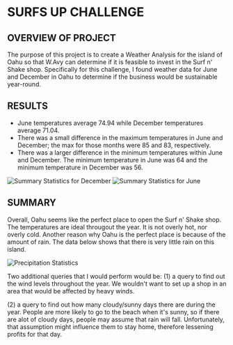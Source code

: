 # SURFS UP CHALLENGE

## OVERVIEW OF PROJECT

  The purpose of this project is to create a Weather Analysis for the island of Oahu
  so that W.Avy can determine if it is feasible to invest in the Surf n' Shake shop.
  Specifically for this challenge, I found weather data for June and December in Oahu to determine 
  if the business would be sustainable year-round.
  
  
## RESULTS

- June temperatures average 74.94 while December temperatures average 71.04.
- There was a small difference in the maximum temperatures in June and December; the 
  max for those months were 85 and 83, respectively.
- There was a larger difference in the minimum temperatures within June and December. 
  The minimum temperature in June was 64 and the minimum temperature in December was 56.
  
![Summary Statistics for December](https://user-images.githubusercontent.com/103302566/173214233-03010b13-d624-46a1-a523-bad811810ea3.png)
![Summary Statistics for June](https://user-images.githubusercontent.com/103302566/173214234-6073e722-c3c8-4776-8257-78dae88ea3ac.png)


## SUMMARY
  
  Overall, Oahu seems like the perfect place to open the Surf n' Shake shop. The temperatures
  are ideal througout the year. It is not overly hot, nor overly cold. Another reason why Oahu 
  is the perfect place is because of the amount of rain. The data below shows that there is very little
  rain on this island. 
  
  ![Precipitation Statistics](https://user-images.githubusercontent.com/103302566/173214546-2486f200-dc66-47ef-b652-38ca1dfc518d.png)

  Two additional queries that I would perform would be:
  (1) a query to find out the wind levels throughout the year. We wouldn't want to set up a shop in 
      an area that would be affected by heavy winds. 
      
  (2) a query to find out how many cloudy/sunny days there are during the year. People are more likely to go
      to the beach when it's sunny, so if there are alot of cloudy days, people may assume that rain will fall.
      Unfortunately, that assumption might influence them to stay home, therefore lessening profits for that day. 
  
